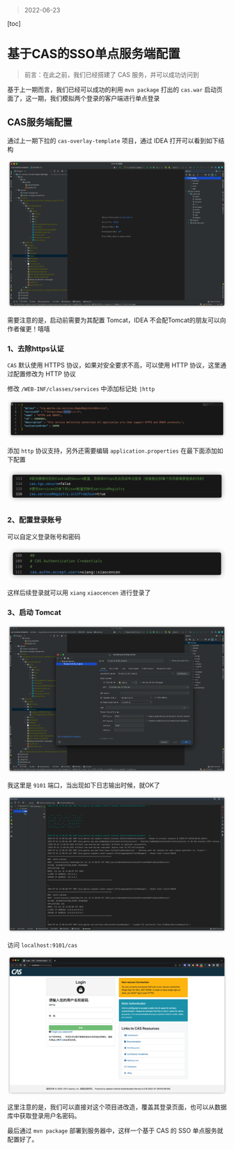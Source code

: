 > 2022-06-23

[toc]

# 基于CAS的SSO单点服务端配置

> 前言：在此之前，我们已经搭建了 CAS 服务，并可以成功访问到

基于上一期而言，我们已经可以成功的利用 `mvn package` 打出的 `cas.war` 启动页面了，这一期，我们模拟两个登录的客户端进行单点登录

## CAS服务端配置

通过上一期下拉的 `cas-overlay-template` 项目，通过 IDEA 打开可以看到如下结构

![image-20220726105352784](images/image-20220726105352784.png)

需要注意的是，启动前需要为其配置 Tomcat，IDEA 不会配Tomcat的朋友可以向作者催更！嘻嘻

### 1、去除https认证

`CAS` 默认使用 HTTPS 协议，如果对安全要求不高，可以使用 HTTP 协议，这里通过配置修改为 HTTP 协议

修改 `/WEB-INF/classes/services`  中添加标记处 `|http`

![image-20220623172705804](images/image-20220623172705804.png)

添加 `http` 协议支持，另外还需要编辑 `application.properties` 在最下面添加如下配置

![image-20220623172936163](images/image-20220623172936163.png)

### 2、配置登录账号

可以自定义登录账号和密码

![image-20220726105857259](images/image-20220726105857259.png)

这样后续登录就可以用  `xiang` `xiaocencen` 进行登录了

### 3、启动 Tomcat

![image-20220726105635680](images/image-20220726105635680.png)

我这里是 `9101` 端口，当出现如下日志输出时候，就OK了

![image-20220726110105471](images/image-20220726110105471.png)

访问 `localhost:9101/cas`

![image-20220726110150682](images/image-20220726110150682.png)

这里注意的是，我们可以直接对这个项目进改造，覆盖其登录页面，也可以从数据库中获取登录用户名密码。

最后通过 `mvn package` 部署到服务器中，这样一个基于 CAS 的 SSO 单点服务就配置好了。